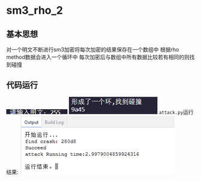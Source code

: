 # sm3_rho_2

## 基本思想
对一个明文不断进行sm3加密将每次加密的结果保存在一个数组中
根据rho method数据会进入一个循环中
每次加密后与数组中所有数据比较若有相同的则找到碰撞


## 代码运行
![](vx_images/5036225139195.png)
![](vx_images/3237725120769.png)
`attack.py`运行结果:
![](https://github.com/sduljl/project/blob/main/RHO%E6%94%BB%E5%87%BBSM3/5.png)
